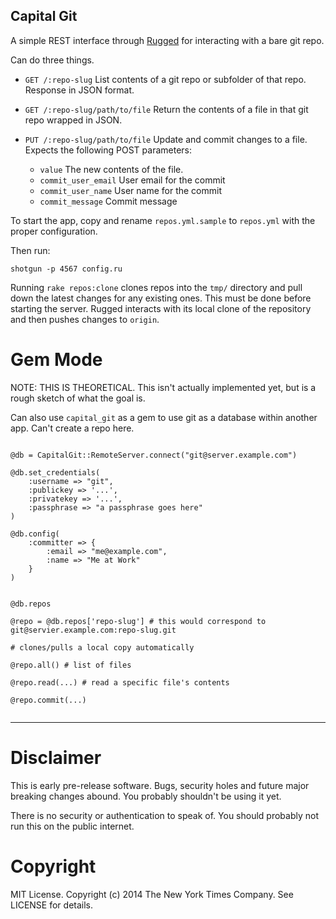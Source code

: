 Capital Git
-----------

A simple REST interface through [Rugged](https://github.com/libgit2/rugged) for interacting with a bare git repo.

Can do three things.

- `GET /:repo-slug`
    List contents of a git repo or subfolder of that repo. Response in JSON format.

- `GET /:repo-slug/path/to/file`
    Return the contents of a file in that git repo wrapped in JSON.

- `PUT /:repo-slug/path/to/file`
    Update and commit changes to a file. Expects the following POST parameters:
    
    - `value` The new contents of the file.
    - `commit_user_email` User email for the commit
    - `commit_user_name` User name for the commit
    - `commit_message` Commit message

To start the app, copy and rename `repos.yml.sample` to `repos.yml` with the proper configuration.

Then run:

`shotgun -p 4567 config.ru`


Running `rake repos:clone` clones repos into the `tmp/` directory and pull down the latest changes for any existing ones. This must be done before starting the server. Rugged interacts with its local clone of the repository and then pushes changes to `origin`.


Gem Mode
========

NOTE: THIS IS THEORETICAL. This isn't actually implemented yet, but is a rough sketch of what the goal is.

Can also use `capital_git` as a gem to use git as a database within another app. Can't create a repo here.

```

@db = CapitalGit::RemoteServer.connect("git@server.example.com")

@db.set_credentials(
    :username => "git",
    :publickey => '...',
    :privatekey => '...',
    :passphrase => "a passphrase goes here"
)

@db.config(
    :committer => {
        :email => "me@example.com",
        :name => "Me at Work"
    }
)


@db.repos

@repo = @db.repos['repo-slug'] # this would correspond to git@servier.example.com:repo-slug.git

# clones/pulls a local copy automatically

@repo.all() # list of files

@repo.read(...) # read a specific file's contents

@repo.commit(...)


```



----

Disclaimer
==========

This is early pre-release software. Bugs, security holes and future major breaking changes abound. You probably shouldn't be using it yet.

There is no security or authentication to speak of. You should probably not run this on the public internet.


Copyright
=========
MIT License.
Copyright (c) 2014 The New York Times Company.
See LICENSE for details.